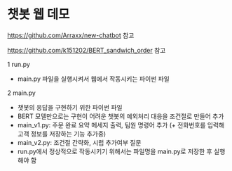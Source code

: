 # 챗봇 웹 데모  
  
https://github.com/Arraxx/new-chatbot 참고

https://github.com/k151202/BERT_sandwich_order 참고

1 run.py
* main.py 파일을 실행시켜서 웹에서 작동시키는 파이썬 파일

2 main.py
* 챗봇의 응답을 구현하기 위한 파이썬 파일
* BERT 모델만으로는 구현이 어려운 챗봇의 예외처리 대응을 조건절로 만들어 추가
* main_v1.py: 주문 완료 요약 메세지 출력, 팀원 명령어 추가 (+ 전화번호를 입력해 고객 정보를 저장하는 기능 추가중)
* main_v2.py: 조건절 간략화, 시럽 추가여부 질문
* run.py에서 정상적으로 작동시키기 위해서는 파일명을 main.py로 저장한 후 실행해야 함
